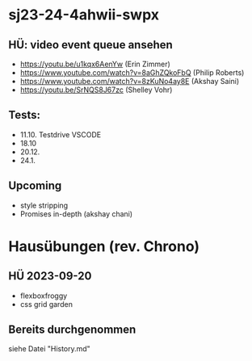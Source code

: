 # sj23-24-4ahwii-swpx

## HÜ: video event queue ansehen

-   https://youtu.be/u1kqx6AenYw (Erin Zimmer)
-   https://www.youtube.com/watch?v=8aGhZQkoFbQ (Philip Roberts)
-   https://www.youtube.com/watch?v=8zKuNo4ay8E (Akshay Saini)
-   https://youtu.be/SrNQS8J67zc (Shelley Vohr)

## Tests:

-   11.10. Testdrive VSCODE
-   18.10
-   20.12.
-   24.1.


## Upcoming

-   style stripping
-   Promises in-depth (akshay chani)

# Hausübungen (rev. Chrono)

## HÜ 2023-09-20

-   flexboxfroggy
-   css grid garden

## Bereits durchgenommen

siehe Datei "History.md"
